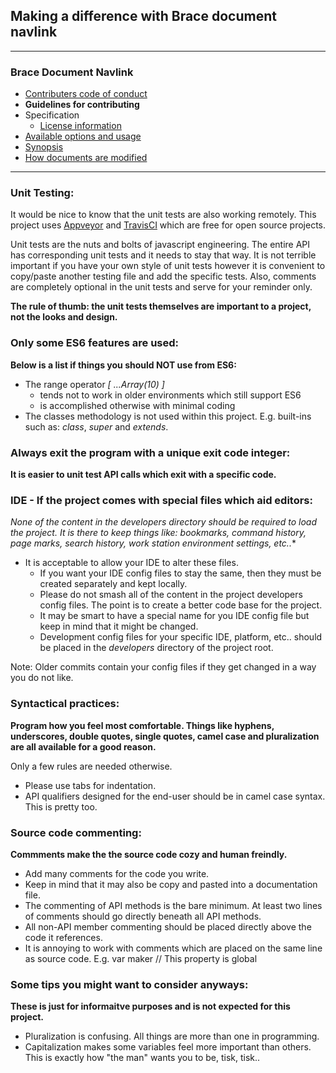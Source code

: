 ## Making a difference with Brace document navlink

---
### Brace Document Navlink
* [Contributers code of conduct](https://github.com/restarian/brace_document_navlink/blob/master/docs/contributers_code_of_conduct.md)
* **Guidelines for contributing**
* Specification
  * [License information](https://github.com/restarian/brace_document_navlink/blob/master/docs/specification/license_information.md)
* [Available options and usage](https://github.com/restarian/brace_document_navlink/blob/master/docs/available_options_and_usage.md)
* [Synopsis](https://github.com/restarian/brace_document_navlink/blob/master/docs/synopsis.md)
* [How documents are modified](https://github.com/restarian/brace_document_navlink/blob/master/docs/how_documents_are_modified.md)

---

### Unit Testing:

It would be nice to know that the unit tests are also working remotely. This project uses [Appveyor](https://www.appveyor.com) and [TravisCI](https://travis-ci.org) which are free for open source projects.

Unit tests are the nuts and bolts of javascript engineering. The entire API has corresponding unit tests and it needs to stay that way. It is not terrible important if you have your own style of unit tests however it is convenient to copy/paste another testing file and add the specific tests. Also, comments are completely optional in the unit tests and serve for your reminder only. 

**The rule of thumb: the unit tests themselves are important to a project, not the looks and design.**

### Only some ES6 features are used: 

**Below is a list if things you should **NOT** use from ES6:**

* The range operator *[ ...Array(10) ]*
	* tends not to work in older environments which still support ES6
	* is accomplished otherwise with minimal coding 
* The classes methodology is not used within this project. E.g. built-ins such as: *class*, *super* and *extends*.

### Always exit the program with a unique exit code integer:
**It is easier to unit test API calls which exit with a specific code.**

### IDE - If the project comes with special files which aid editors:

**None of the content in the *developers* directory should be required to load the project.* It is there to keep things like: bookmarks, command history, page marks, search history, work station environment settings, etc..**

* It is acceptable to allow your IDE to alter these files.
	* If you want your IDE config files to stay the same, then they must be created separately and kept locally.
	* Please do not smash all of the content in the project developers config files. The point is to create a better code base for the project.
	* It may be smart to have a special name for you IDE config file but keep in mind that it might be changed.
	* Development config files for your specific IDE, platform, etc.. should be placed in the *developers* directory of the project root.

Note: Older commits contain your config files if they get changed in a way you do not like.

### Syntactical practices:

**Program how you feel most comfortable. Things like hyphens, underscores, double quotes, single quotes, camel case and pluralization are all available for a good reason.**

Only a few rules are needed otherwise.

* Please use tabs for indentation.
* API qualifiers designed for the end-user should be in camel case syntax. This is pretty too. 


### Source code commenting:

**Commments make the the source code cozy and human freindly.**

* Add many comments for the code you write.
* Keep in mind that it may also be copy and pasted into a documentation file.
* The commenting of API methods is the bare minimum. At least two lines of comments should go directly beneath all API methods.
* All non-API member commenting should be placed directly above the code it references.
* It is annoying to work with comments which are placed on the same line as source code. E.g. var maker // This property is global


### Some tips you might want to consider anyways:

**These is just for informaitve purposes and is not expected for this project.**

* Pluralization is confusing. All things are more than one in programming.
* Capitalization makes some variables feel more important than others. This is exactly how "the man" wants you to be, tisk, tisk..
